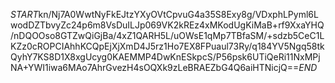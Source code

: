 $START$kn/Nj7A0WwtNyFkEJtzYXyOVtCpvuG4a35S8Exy8g/VDxphLPyml6LwodDZTbvyZc24p6m8VsDuILJp069VK2kREz4xMKodUgKiMaB+rf9XxaYHQ/nDQOOso8GTZwQiGjBa/4xZ1QARH5L/uOWsE1qMp7TBfaSM/+sdzb5CeC1LKZz0cROPCIAhhKCQpEjXjXmD4J5rz1Ho7EX8FPuaul73Ry/q184YV5Ngq58tkQyhY7KS8D1X8xgUcyg0KAEMMP4DwKnESkpcS/P56psk6UTiQeRi11NxMPjNA+YWI1iwa6MAo7AhrGvezH4sOQXk9zLeBRAEZbG4Q6aiHTNicjQ==$END$